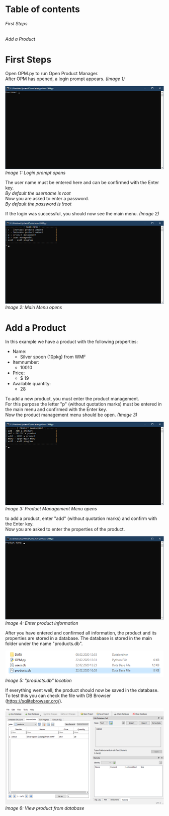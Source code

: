 # Table of contents
###### First Steps
###### Add a Product

# First Steps
Open OPM.py to run Open Product Manager.  
After OPM has opened, a login prompt appears. *(Image 1)*  

![Image 1](IMG/1.png)  
*Image 1: Login prompt opens*  

The user name must be entered here and can be confirmed with the Enter key.  
*By default the username is root*  
Now you are asked to enter a password.  
*By default the password is !root*

If the login was successful, you should now see the main menu. *(Image 2)*  

![Image 2](IMG/2.png)  
*Image 2: Main Menu opens*  

# Add a Product
In this example we have a product with the following properties:
* Name:
  * Silver spoon (10pkg) from WMF
* Itemnumber:
  * 10010
* Price:
  * $ 19
* Available quantity:
  * 28  
  
To add a new product, you must enter the product management.  
For this purpose the letter "p" (without quotation marks) must be entered in the main menu and confirmed with the Enter key.  
Now the product management menu should be open. *(Image 3)*  

![Image 3](IMG/3.png)  
*Image 3: Product Management Menu opens*  

to add a product, enter "add" (without quotation marks) and confirm with the Enter key.  
Now you are asked to enter the properties of the product.  


![Image 4](IMG/4.png)  
*Image 4: Enter product information*  

After you have entered and confirmed all information, the product and its properties are stored in a database.
The database is stored in the main folder under the name "products.db".

![Image 5](IMG/5.png)  
*Image 5: "products.db" location*  

If everything went well, the product should now be saved in the database.  
To test this you can check the file with DB Browser (https://sqlitebrowser.org/).  

![Image 6](IMG/6.png)  
*Image 6: View product from database*
